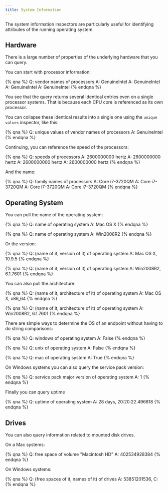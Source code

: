 ```yaml
---
title: System Information
---
```


The system information inspectors are particularly useful for identifying attributes of the running operating system. 

## Hardware

There is a large number of properties of the underlying hardware that you can query.

You can start with processor information:

{% qna %}
Q: vendor names of processors
A: GenuineIntel
A: GenuineIntel
A: GenuineIntel
A: GenuineIntel
{% endqna %}

You see that the query returns several identical entries even on a single processor systems. 
That is because each CPU core is referenced as its own processor. 

You can collapse these identical results into a single one using the `unique values` inspector, like this:

{% qna %}
Q: unique values of vendor names of processors
A: GenuineIntel
{% endqna %}

Continuing, you can reference the speed of the processors:

{% qna %}
Q: speeds of processors
A: 2600000000 hertz
A: 2600000000 hertz
A: 2600000000 hertz
A: 2600000000 hertz
{% endqna %}

And the name:

{% qna %}
Q: family names of processors
A: Core i7-3720QM
A: Core i7-3720QM
A: Core i7-3720QM
A: Core i7-3720QM
{% endqna %}

## Operating System

You can pull the name of the operating system:

{% qna %}
Q: name of operating system
A: Mac OS X
{% endqna %}

{% qna %}
Q: name of operating system
A: Win2008R2
{% endqna %}

Or the version:

{% qna %}
Q: (name of it, version of it) of operating system
A: Mac OS X, 10.9.5
{% endqna %}

{% qna %}
Q: (name of it, version of it) of operating system
A: Win2008R2, 6.1.7601
{% endqna %}

You can also pull the architecture:

{% qna %}
Q: (name of it, architecture of it) of operating system
A: Mac OS X, x86_64
{% endqna %}

{% qna %}
Q: (name of it, architecture of it) of operating system
A: Win2008R2, 6.1.7601
{% endqna %}

There are simple ways to determine the OS of an endpoint without having to do string comparisons:

{% qna %}
Q: windows of operating system
A: False
{% endqna %}

{% qna %}
Q: unix of operating system
A: False
{% endqna %}

{% qna %}
Q: mac of operating system
A: True
{% endqna %}

On Windows systems you can also query the service pack version:

{% qna %}
Q: service pack major version of operating system
A: 1
{% endqna %}

Finally you can query uptime

{% qna %}
Q: uptime of operating system
A: 28 days, 20:20:22.496818
{% endqna %}

## Drives

You can also query information related to mounted disk drives.

On a Mac systems:

{% qna %}
Q: free space of volume "Macintosh HD"
A: 402534928384
{% endqna %}

On Windows systems:

{% qna %}
Q: (free spaces of it, names of it) of drives
A: 53851201536, C:
{% endqna %}
